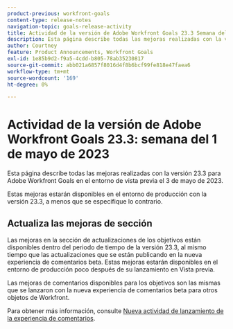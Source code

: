 ```yaml
---
product-previous: workfront-goals
content-type: release-notes
navigation-topic: goals-release-activity
title: Actividad de la versión de Adobe Workfront Goals 23.3 Semana del 1 de mayo de 2023
description: Esta página describe todas las mejoras realizadas con la versión 23.3 para Adobe Workfront Goals en el entorno de vista previa. Estas mejoras estarán disponibles en el entorno de producción el 1 de mayo de 2023.
author: Courtney
feature: Product Announcements, Workfront Goals
exl-id: 1e85b9d2-f9a5-4cdd-b805-78ab35230817
source-git-commit: abb021a6857f8016d4f8b6bcf99fe818e47faea6
workflow-type: tm+mt
source-wordcount: '169'
ht-degree: 0%

---
```


# Actividad de la versión de Adobe Workfront Goals 23.3: semana del 1 de mayo de 2023

Esta página describe todas las mejoras realizadas con la versión 23.3 para Adobe Workfront Goals en el entorno de vista previa el 3 de mayo de 2023.

Estas mejoras estarán disponibles en el entorno de producción con la versión 23.3, a menos que se especifique lo contrario.

## Actualiza las mejoras de sección

Las mejoras en la sección de actualizaciones de los objetivos están disponibles dentro del periodo de tiempo de la versión 23.3, al mismo tiempo que las actualizaciones que se están publicando en la nueva experiencia de comentarios beta. Estas mejoras estarán disponibles en el entorno de producción poco después de su lanzamiento en Vista previa.

Las mejoras de comentarios disponibles para los objetivos son las mismas que se lanzaron con la nueva experiencia de comentarios beta para otros objetos de Workfront.

Para obtener más información, consulte [Nueva actividad de lanzamiento de la experiencia de comentarios](/help/quicksilver/product-announcements/betas/new-commenting-experience-beta/new-commenting-beta-experience-release-activity.md).
